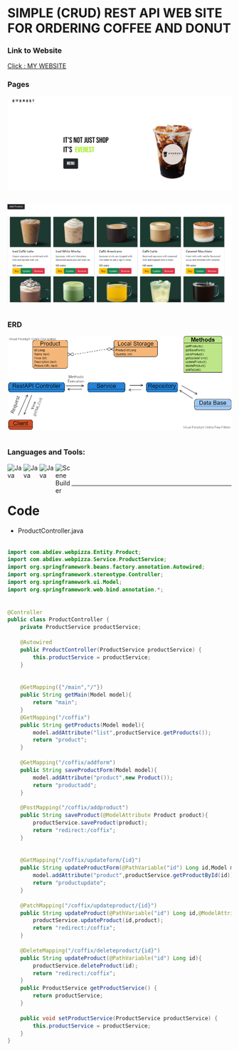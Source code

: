 # SIMPLE (CRUD) REST API WEB SITE FOR ORDERING COFFEE AND DONUT

### Link to Website

[Click : MY WEBSITE](https://springcoffeedonutshop.herokuapp.com/main) <br>

### Pages

<img align="center" alt="Java " width="550px" src="https://github.com/itsabdiev/webpizza/blob/main/Main.PNG" /> <br />
<br />

<img align="center" alt="Java " width="550px" src="https://github.com/itsabdiev/webpizza/blob/main/%D0%A1%D0%BD%D0%B8%D0%BC%D0%BE%D0%BA.PNG" /> <br />
<br />

### ERD

<img align="center" alt="Java " width="550px" src="https://github.com/itsabdiev/webpizza/blob/main/Untitled.png" /> <br />
<br />

### Languages and Tools:

<img align="left" alt="Java " width="36px" src="http://www.thymeleaf.org/images/thymeleaf.png" />
<img align="left" alt="Java " width="36px" src="https://symbols-electrical.getvecta.com/stencil_96/69_spring-framework-icon.d563816ce9.jpg" />
<img align="left" alt="Java " width="36px" src="https://upload.wikimedia.org/wikipedia/commons/2/29/Postgresql_elephant.svg" />
<img align="left" alt="Scene Builder " width="36px" src="https://coderlessons.com/wp-content/uploads/images/stp/426c04c3f3e6c1621b2b2bf9dc3a7aaf.jpg" /> <br />

<br />

---

# Code

- ProductController.java

```java

import com.abdiev.webpizza.Entity.Product;
import com.abdiev.webpizza.Service.ProductService;
import org.springframework.beans.factory.annotation.Autowired;
import org.springframework.stereotype.Controller;
import org.springframework.ui.Model;
import org.springframework.web.bind.annotation.*;


@Controller
public class ProductController {
    private ProductService productService;

    @Autowired
    public ProductController(ProductService productService) {
        this.productService = productService;
    }


    @GetMapping({"/main","/"})
    public String getMain(Model model){
        return "main";
    }
    @GetMapping("/coffix")
    public String getProducts(Model model){
        model.addAttribute("list",productService.getProducts());
        return "product";
    }

    @GetMapping("/coffix/addform")
    public String saveProductForm(Model model){
        model.addAttribute("product",new Product());
        return "productadd";
    }

    @PostMapping("/coffix/addproduct")
    public String saveProduct(@ModelAttribute Product product){
        productService.saveProduct(product);
        return "redirect:/coffix";
    }


    @GetMapping("/coffix/updateform/{id}")
    public String updateProductForm(@PathVariable("id") Long id,Model model){
        model.addAttribute("product",productService.getProductById(id));
        return "productupdate";
    }

    @PatchMapping("/coffix/updateproduct/{id}")
    public String updateProduct(@PathVariable("id") Long id,@ModelAttribute Product product){
        productService.updateProduct(id,product);
        return "redirect:/coffix";
    }

    @DeleteMapping("/coffix/deleteproduct/{id}")
    public String updateProduct(@PathVariable("id") Long id){
        productService.deleteProduct(id);
        return "redirect:/coffix";
    }
    public ProductService getProductService() {
        return productService;
    }

    public void setProductService(ProductService productService) {
        this.productService = productService;
    }
}
```
